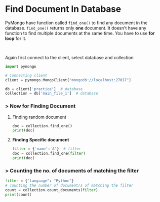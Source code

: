 # Find Document In Database

PyMongo have function called `find_one()` to find any document in the database. `find_one()` returns only **one** document. It doesn't have any function to find multiple documents at the same time. You have to use **for loop** for it.  

<br>

Again first connect to the client, select database and collection

```python
import pymongo

# Connecting client
client = pymongo.MongoClient("mongodb://localhost:27017")

db = client['practice']  # database
collection = db['main_file_1']  # database
```
### > Now for Finding Document

1. Finding random document
    ```python
    doc = collection.find_one()
    print(doc)
    ```

2. **Finding Specific document**
    ```python
    filter = {'name':'A'}  # filter
    doc = collection.find_one(filter)
    print(doc)
    ```

### > Counting the no. of documents of matching the filter

```python
filter = {"language": "Python"}
# counting the number of document/s of matching the filter
count = collection.count_documents(filter)
print(count)
```
